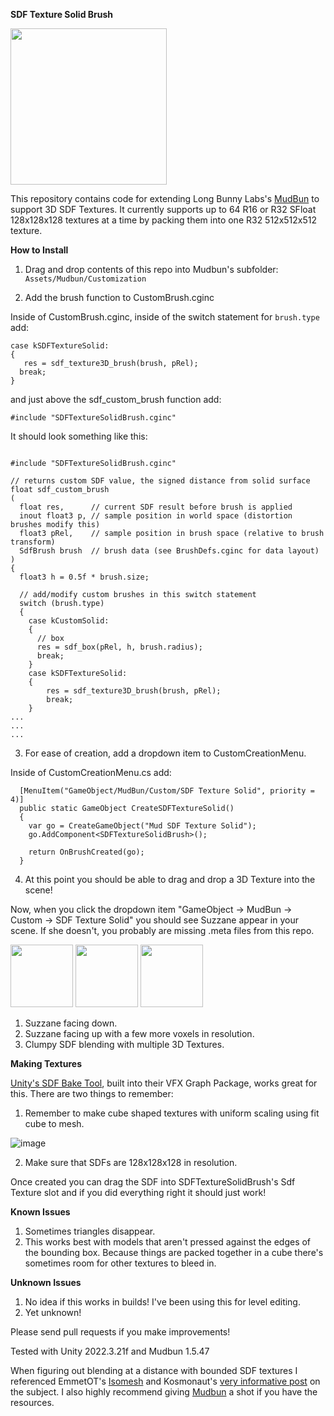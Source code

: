 **SDF Texture Solid Brush** 

<img src="https://github.com/thnewlands/3D-Texture-Brush-for-Mudbun/assets/4378629/088ddd5b-7b44-4ffd-942c-ff4dc253e2c4" width="250" height="250">

This repository contains code for extending Long Bunny Labs's [MudBun](https://assetstore.unity.com/packages/tools/particles-effects/mudbun-volumetric-vfx-modeling-177891) to support 3D SDF Textures. It currently supports up to 64 R16 or R32 SFloat 128x128x128 textures at a time by packing them into one R32 512x512x512 texture.

**How to Install**

1. Drag and drop contents of this repo into Mudbun's subfolder: `Assets/Mudbun/Customization`

2. Add the brush function to CustomBrush.cginc

Inside of CustomBrush.cginc, inside of the switch statement for `brush.type` add:

```
case kSDFTextureSolid:
{
   res = sdf_texture3D_brush(brush, pRel);
  break;
}
```

and just above the sdf_custom_brush function add:

```
#include "SDFTextureSolidBrush.cginc"
```

It should look something like this:

```

#include "SDFTextureSolidBrush.cginc"

// returns custom SDF value, the signed distance from solid surface
float sdf_custom_brush
(
  float res,      // current SDF result before brush is applied
  inout float3 p, // sample position in world space (distortion brushes modify this)
  float3 pRel,    // sample position in brush space (relative to brush transform)
  SdfBrush brush  // brush data (see BrushDefs.cginc for data layout)
)
{
  float3 h = 0.5f * brush.size;

  // add/modify custom brushes in this switch statement
  switch (brush.type)
  {
    case kCustomSolid:
    {
      // box
      res = sdf_box(pRel, h, brush.radius);
      break;
    }
    case kSDFTextureSolid:
    {
        res = sdf_texture3D_brush(brush, pRel);
        break;
    }
...
...
...
```


3. For ease of creation, add a dropdown item to CustomCreationMenu.

Inside of CustomCreationMenu.cs add:

```
  [MenuItem("GameObject/MudBun/Custom/SDF Texture Solid", priority = 4)]
  public static GameObject CreateSDFTextureSolid()
  {
    var go = CreateGameObject("Mud SDF Texture Solid");
    go.AddComponent<SDFTextureSolidBrush>();

    return OnBrushCreated(go);
  }
```

4. At this point you should be able to drag and drop a 3D Texture into the scene!

Now, when you click the dropdown item "GameObject -> MudBun -> Custom -> SDF Texture Solid" you should see Suzzane appear in your scene. If she doesn't, you probably are missing .meta files from this repo. 

<img src="https://github.com/thnewlands/3D-Texture-Brush-for-Mudbun/assets/4378629/d292c4a1-5ab7-4b12-b26d-03d4abf1e920" width="100" height="100">
<img src="https://github.com/thnewlands/3D-Texture-Brush-for-Mudbun/assets/4378629/38108378-4577-47bd-a695-a09402c3960b" width="100" height="100">
<img src="https://github.com/thnewlands/3D-Texture-Brush-for-Mudbun/assets/4378629/088ddd5b-7b44-4ffd-942c-ff4dc253e2c4" width="100" height="100">

1. Suzzane facing down.
2. Suzzane facing up with a few more voxels in resolution.
3. Clumpy SDF blending with multiple 3D Textures.

**Making Textures**

[Unity's SDF Bake Tool](https://docs.unity3d.com/Packages/com.unity.visualeffectgraph@17.0/manual/sdf-bake-tool-window.html), built into their VFX Graph Package, works great for this. There are two things to remember: 
1. Remember to make cube shaped textures with uniform scaling using fit cube to mesh.

![image](https://github.com/thnewlands/3D-Texture-Brush-for-Mudbun/assets/4378629/c99a0a2c-ff1a-4386-b38c-bbd57604b3f7)

2. Make sure that SDFs are 128x128x128 in resolution.

Once created you can drag the SDF into SDFTextureSolidBrush's Sdf Texture slot and if you did everything right it should just work! 

**Known Issues**
1. Sometimes triangles disappear. 
2. This works best with models that aren't pressed against the edges of the bounding box. Because things are packed together in a cube there's sometimes room for other textures to bleed in.

**Unknown Issues**
1. No idea if this works in builds! I've been using this for level editing.
2. Yet unknown! 

Please send pull requests if you make improvements! 

Tested with Unity 2022.3.21f and Mudbun 1.5.47

When figuring out blending at a distance with bounded SDF textures I referenced EmmetOT's [Isomesh](https://github.com/EmmetOT/IsoMesh) and Kosmonaut's [very informative post](https://kosmonautblog.wordpress.com/2017/05/09/signed-distance-field-rendering-journey-pt-2/) on the subject. I also highly recommend giving [Mudbun](https://assetstore.unity.com/packages/tools/particles-effects/mudbun-volumetric-vfx-modeling-177891) a shot if you have the resources. 
